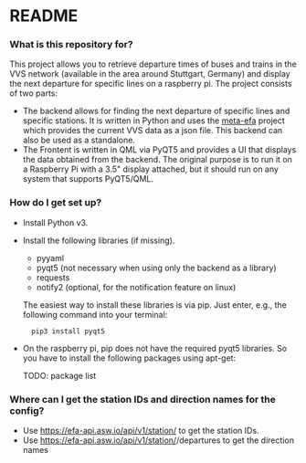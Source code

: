 # README #

### What is this repository for? ###

This project allows you to retrieve departure times of buses and trains in the VVS network (available in the area around Stuttgart, Germany) and display the next departure for specific lines on a raspberry pi. The project consists of two parts:

* The backend allows for finding the next departure of specific lines and specific stations. It is written in Python and uses the [meta-efa](https://github.com/opendata-stuttgart/metaEFA) project which provides the current VVS data as a json file. This backend can also be used as a standalone.
* The Frontent is written in QML via PyQT5 and provides a UI that displays the data obtained from the backend. The original purpose is to run it on a Raspberry Pi with a 3.5" display attached, but it should run on any system that supports PyQT5/QML.

### How do I get set up? ###

* Install Python v3.
* Install the following libraries (if missing).
    * pyyaml
    * pyqt5 (not necessary when using only the backend as a library)
    * requests
    * notify2 (optional, for the notification feature on linux)

    The easiest way to install these libraries is via pip. Just enter, e.g., the following command into your terminal:

        pip3 install pyqt5

* On the raspberry pi, pip does not have the required pyqt5 libraries. So you have to install the following packages using apt-get:

    TODO: package list
    
### Where can I get the station IDs and direction names for the config? ###

* Use https://efa-api.asw.io/api/v1/station/ to get the station IDs.
* Use https://efa-api.asw.io/api/v1/station/<stationid>/departures to get the direction names